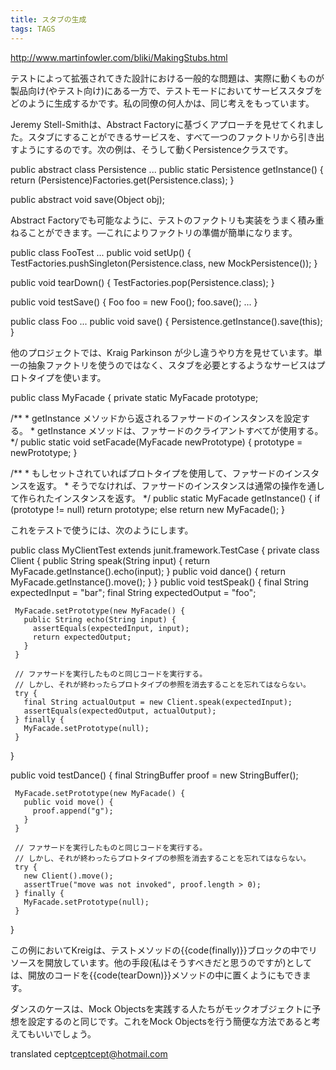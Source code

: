 ```yaml
---
title: スタブの生成
tags: TAGS
---
```


http://www.martinfowler.com/bliki/MakingStubs.html

テストによって拡張されてきた設計における一般的な問題は、実際に動くものが製品向け(やテスト向け)にある一方で、テストモードにおいてサービススタブをどのように生成するかです。私の同僚の何人かは、同じ考えをもっています。

Jeremy Stell-Smithは、Abstract Factoryに基づくアプローチを見せてくれました。スタブにすることができるサービスを、すべて一つのファクトリから引き出すようにするのです。次の例は、そうして動くPersistenceクラスです。

 public abstract class Persistence ...
   public static Persistence getInstance() {
     return (Persistence)Factories.get(Persistence.class);
   }
 
  public abstract void save(Object obj);

Abstract Factoryでも可能なように、テストのファクトリも実装をうまく積み重ねることができます。—これによりファクトリの準備が簡単になります。

 public class FooTest ...
   public void setUp() {
     TestFactories.pushSingleton(Persistence.class, new MockPersistence());
   }
 
   public void tearDown() {
     TestFactories.pop(Persistence.class);
   }
 
   public void testSave() {
     Foo foo = new Foo();
     foo.save();
     ...
   }
 
 public class Foo ...
   public void save() {
     Persistence.getInstance().save(this);
   }

他のプロジェクトでは、Kraig Parkinson が少し違うやり方を見せています。単一の抽象ファクトリを使うのではなく、スタブを必要とするようなサービスはプロトタイプを使います。

 public class MyFacade {
   private static MyFacade prototype;
   
   /**
    * getInstance メソッドから返されるファサードのインスタンスを設定する。
    * getInstance メソッドは、ファサードのクライアントすべてが使用する。
    */
   public static void setFacade(MyFacade newPrototype) {
     prototype = newPrototype;
   }
   
   /**
    * もしセットされていればプロトタイプを使用して、ファサードのインスタンスを返す。
    * そうでなければ、ファサードのインスタンスは通常の操作を通して作られたインスタンスを返す。
    */
   public static MyFacade getInstance() {
     if (prototype != null)
       return prototype;
     else
       return new MyFacade();
   }

これをテストで使うには、次のようにします。

 public class MyClientTest extends junit.framework.TestCase {
   private class Client {
     public String speak(String input) {
       return MyFacade.getInstance().echo(input);
     }
     public void dance() {
       return MyFacade.getInstance().move();
     } 
   }
   public void testSpeak() {
     final String expectedInput = "bar";
     final String expectedOutput = "foo";
     
     MyFacade.setPrototype(new MyFacade() {
       public String echo(String input) {
         assertEquals(expectedInput, input);
         return expectedOutput;
       }
     }
 
     // ファサードを実行したものと同じコードを実行する。
     // しかし、それが終わったらプロトタイプの参照を消去することを忘れてはならない。
     try {
       final String actualOutput = new Client.speak(expectedInput);
       assertEquals(expectedOutput, actualOutput);
     } finally {
       MyFacade.setPrototype(null);
     }
   }
 
   public void testDance() {
     final StringBuffer proof = new StringBuffer();
     
     MyFacade.setPrototype(new MyFacade() {
       public void move() {
         proof.append("g");
       }
     }
 
     // ファサードを実行したものと同じコードを実行する。
     // しかし、それが終わったらプロトタイプの参照を消去することを忘れてはならない。
     try {
       new Client().move();
       assertTrue("move was not invoked", proof.length > 0);
     } finally {
       MyFacade.setPrototype(null);
     }
   }

この例においてKreigは、テストメソッドの{{code(finally)}}ブロックの中でリソースを開放しています。他の手段(私はそうすべきだと思うのですが)としては、開放のコードを{{code(tearDown)}}メソッドの中に置くようにもできます。

ダンスのケースは、Mock Objectsを実践する人たちがモックオブジェクトに予想を設定するのと同じです。これをMock Objectsを行う簡便な方法であると考えてもいいでしょう。


translated cept<ceptcept@hotmail.com>
